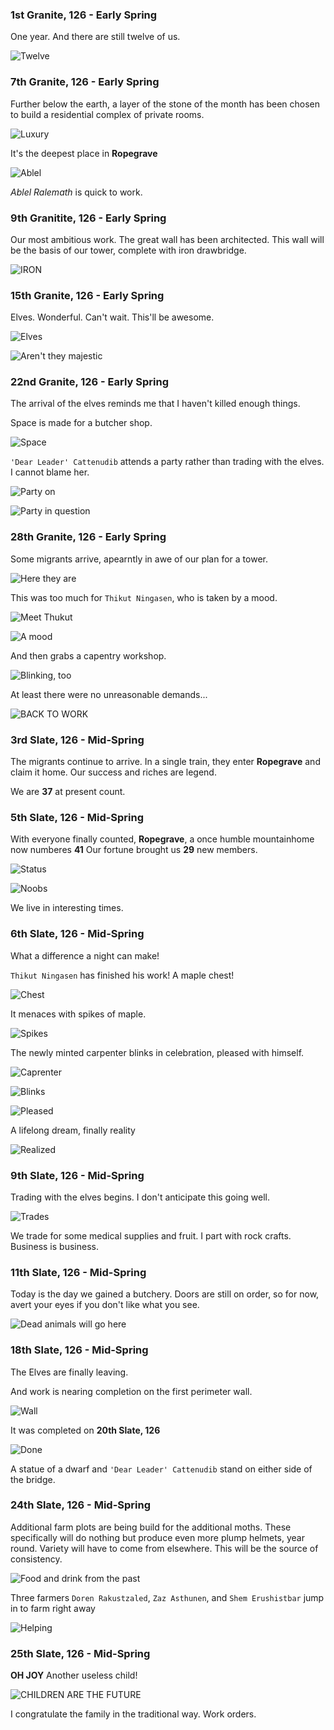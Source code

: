 ### 1st Granite, 126 - Early Spring

One year. And there are still twelve of us.

![Twelve](http://pixxx.wtf.cat/image/3w2s401Q2D1r/Image%202014-08-02%20at%201.54.11%20AM.png)

### 7th Granite, 126 - Early Spring

Further below the earth, a layer of the stone of the month has been chosen to build a residential
complex of private rooms.

![Luxury](http://pixxx.wtf.cat/image/1E3H1z0j1V13/Image%202014-08-02%20at%202.06.58%20AM.png)

It's the deepest place in **Ropegrave**

![Ablel](http://f.cl.ly/items/1x421b1E3K0e3x19312f/Image%202014-08-02%20at%202.08.38%20AM.png)

*Ablel Ralemath* is quick to work.

### 9th Granitite, 126 - Early Spring

Our most ambitious work. The great wall has been architected. This wall will be the basis of our tower,
complete with iron drawbridge.

![IRON](http://pixxx.wtf.cat/image/0a2n0T0s3g2A/Image%202014-08-02%20at%202.16.58%20AM.png)

### 15th Granite, 126 - Early Spring

Elves. Wonderful. Can't wait. This'll be awesome.

![Elves](http://pixxx.wtf.cat/image/2l2c1p0e3A3b/Image%202014-08-02%20at%202.25.42%20AM.png)

![Aren't they majestic](http://pixxx.wtf.cat/image/3j3U3j1J0q3j/Image%202014-08-02%20at%202.27.24%20AM.png)

### 22nd Granite, 126 - Early Spring

The arrival of the elves reminds me that I haven't killed enough things.

Space is made for a butcher shop.

![Space](http://pixxx.wtf.cat/image/0q392u0L2636/Image%202014-08-02%20at%202.31.55%20AM.png)

`'Dear Leader' Cattenudib` attends a party rather than trading with the elves. I cannot blame her.

![Party on](http://pixxx.wtf.cat/image/0j0R221J1O2H/Image%202014-08-02%20at%202.32.49%20AM.png)

![Party in question](http://pixxx.wtf.cat/image/3G0W3g3l1R1P/Image%202014-08-02%20at%202.34.01%20AM.png)

### 28th Granite, 126 - Early Spring

Some migrants arrive, apearntly in awe of our plan for a tower.

![Here they are](http://pixxx.wtf.cat/image/3q0D0W1o0Z3O/Image%202014-08-02%20at%202.40.55%20AM.png)

This was too much for `Thikut Ningasen`, who is taken by a mood.

![Meet Thukut](http://pixxx.wtf.cat/image/3e032p1y1v16/Image%202014-08-02%20at%202.44.32%20AM.png)

![A mood](http://pixxx.wtf.cat/image/1v2c2F0F2T3h/Image%202014-08-02%20at%202.42.59%20AM.png)

And then grabs a capentry workshop.

![Blinking, too](http://pixxx.wtf.cat/image/1f0U3T320h28/Image%202014-08-02%20at%202.45.32%20AM.png)

At least there were no unreasonable demands...

![BACK TO WORK](http://pixxx.wtf.cat/image/0i060o3D3T1Y/Image%202014-08-02%20at%202.46.17%20AM.png)

### 3rd Slate, 126 - Mid-Spring

The migrants continue to arrive. In a single train, they enter **Ropegrave** and claim it home.
Our success and riches are legend.

We are **37** at present count.

### 5th Slate, 126 - Mid-Spring

With everyone finally counted, **Ropegrave**, a once humble mountainhome now numberes **41**
Our fortune brought us **29** new members.

![Status](http://pixxx.wtf.cat/image/3D1k1c1Q2z0H/Image%202014-08-02%20at%202.50.45%20AM.png)

![Noobs](http://pixxx.wtf.cat/image/1b1x160q1L3E/Image%202014-08-02%20at%202.51.46%20AM.png)

We live in interesting times.

### 6th Slate, 126 - Mid-Spring

What a difference a night can make!

`Thikut Ningasen` has finished his work! A maple chest!

![Chest](http://pixxx.wtf.cat/image/0Y1W2l2j1y1V/Image%202014-08-02%20at%202.56.44%20AM.png)

It menaces with spikes of maple.

![Spikes](http://pixxx.wtf.cat/image/3f1n193i1p2Y/Image%202014-08-02%20at%202.57.48%20AM.png)

The newly minted carpenter blinks in celebration, pleased with himself.

![Caprenter](http://pixxx.wtf.cat/image/3b1h0S0W3a2p/Image%202014-08-02%20at%202.58.24%20AM.png)

![Blinks](http://pixxx.wtf.cat/image/023e3N3P2m3n/Image%202014-08-02%20at%202.59.20%20AM.png)

![Pleased](http://pixxx.wtf.cat/image/3N2l2J0e0S1s/Image%202014-08-02%20at%202.59.47%20AM.png)

A lifelong dream, finally reality

![Realized](http://pixxx.wtf.cat/image/1C432t0a3U3k/Image%202014-08-02%20at%203.00.40%20AM.png)

### 9th Slate, 126 - Mid-Spring

Trading with the elves begins. I don't anticipate this going well.

![Trades](http://pixxx.wtf.cat/image/1k3n0J03400Z/Image%202014-08-02%20at%203.08.07%20AM.png)

We trade for some medical supplies and fruit. I part with rock crafts. Business is business.


### 11th Slate, 126 - Mid-Spring

Today is the day we gained a butchery. Doors are still on order, so for now, avert your eyes if you
don't like what you see.

![Dead animals will go here](http://pixxx.wtf.cat/image/2H0h253U1u1B/Image%202014-08-02%20at%203.20.44%20AM.png)

### 18th Slate, 126 - Mid-Spring

The Elves are finally leaving.

And work is nearing completion on the first perimeter wall.

![Wall](http://pixxx.wtf.cat/image/341F2r0D2r2C/Image%202014-08-02%20at%203.28.48%20AM.png)

It was completed on **20th Slate, 126**

![Done](http://pixxx.wtf.cat/image/0F1e1W0D0Q3x/Image%202014-08-02%20at%203.32.00%20AM.png)

A statue of a dwarf and `'Dear Leader' Cattenudib` stand on either side of the bridge.

### 24th Slate, 126 - Mid-Spring

Additional farm plots are being build for the additional moths. These specifically will do nothing
but produce even more plump helmets, year round. Variety will have to come from elsewhere. This will be the source
of consistency.

![Food and drink from the past](http://pixxx.wtf.cat/image/1M3G21271A2Q/Image%202014-08-02%20at%203.36.27%20AM.png)

Three farmers `Doren Rakustzaled`, `Zaz Asthunen`, and `Shem Erushistbar` jump in to farm right away

![Helping](http://pixxx.wtf.cat/image/151O322w2r0w/Image%202014-08-02%20at%203.38.03%20AM.png)

### 25th Slate, 126 - Mid-Spring

**OH JOY** Another useless child!

![CHILDREN ARE THE FUTURE](http://pixxx.wtf.cat/image/0N1n2k2S1q18/Image%202014-08-02%20at%203.41.59%20AM.png)

I congratulate the family in the traditional way. Work orders.
